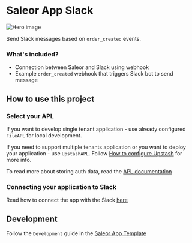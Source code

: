 # Saleor App Slack

![Hero image](https://user-images.githubusercontent.com/249912/71523206-4e45f800-28c8-11ea-84ba-345a9bfc998a.png)

Send Slack messages based on `order_created` events.

### What's included?

- Connection between Saleor and Slack using webhook
- Example `order_created` webhook that triggers Slack bot to send message

## How to use this project

### Select your APL

If you want to develop single tenant application - use already configured `FileAPL` for local development.

If you need to support multiple tenants application or you want to deploy your application - use `UpstashAPL`. Follow [How to configure Upstash](https://github.com/2can/apps/tree/main/apps/slack/docs/upstash.md) for more info.

To read more about storing auth data, read the [APL documentation](https://github.com/saleor/saleor-app-sdk/blob/main/docs/apl.md)

### Connecting your application to Slack

Read how to connect the app with the Slack [here](https://github.com/2can/apps/tree/main/apps/slack/docs/setup-slack-app.md)

## Development

Follow the `Development` guide in the [Saleor App Template](https://github.com/saleor/saleor-app-template#development)
